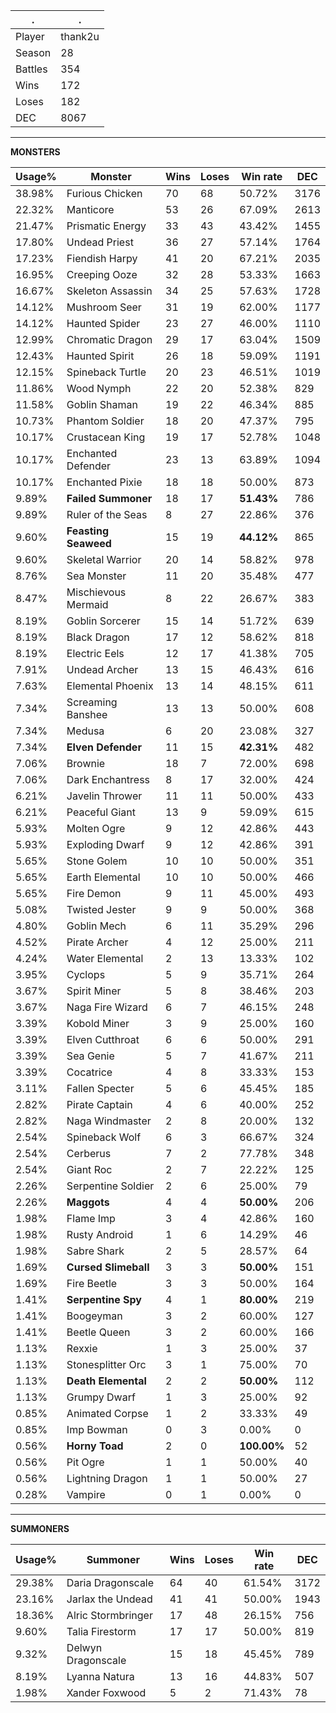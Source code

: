 .|.
|-|-
Player|thank2u
Season|28
Battles|354
Wins|172
Loses|182
DEC|8067

---
**MONSTERS**

Usage%|Monster|Wins|Loses|Win rate|DEC|
-|-|-|-|-|-|
38.98%|Furious Chicken|70|68|50.72%|3176|
22.32%|Manticore|53|26|67.09%|2613|
21.47%|Prismatic Energy|33|43|43.42%|1455|
17.80%|Undead Priest|36|27|57.14%|1764|
17.23%|Fiendish Harpy|41|20|67.21%|2035|
16.95%|Creeping Ooze|32|28|53.33%|1663|
16.67%|Skeleton Assassin|34|25|57.63%|1728|
14.12%|Mushroom Seer|31|19|62.00%|1177|
14.12%|Haunted Spider|23|27|46.00%|1110|
12.99%|Chromatic Dragon|29|17|63.04%|1509|
12.43%|Haunted Spirit|26|18|59.09%|1191|
12.15%|Spineback Turtle|20|23|46.51%|1019|
11.86%|Wood Nymph|22|20|52.38%|829|
11.58%|Goblin Shaman|19|22|46.34%|885|
10.73%|Phantom Soldier|18|20|47.37%|795|
10.17%|Crustacean King|19|17|52.78%|1048|
10.17%|Enchanted Defender|23|13|63.89%|1094|
10.17%|Enchanted Pixie|18|18|50.00%|873|
9.89%|**Failed Summoner**|18|17|**51.43%**|786|
9.89%|Ruler of the Seas|8|27|22.86%|376|
9.60%|**Feasting Seaweed**|15|19|**44.12%**|865|
9.60%|Skeletal Warrior|20|14|58.82%|978|
8.76%|Sea Monster|11|20|35.48%|477|
8.47%|Mischievous Mermaid|8|22|26.67%|383|
8.19%|Goblin Sorcerer|15|14|51.72%|639|
8.19%|Black Dragon|17|12|58.62%|818|
8.19%|Electric Eels|12|17|41.38%|705|
7.91%|Undead Archer|13|15|46.43%|616|
7.63%|Elemental Phoenix|13|14|48.15%|611|
7.34%|Screaming Banshee|13|13|50.00%|608|
7.34%|Medusa|6|20|23.08%|327|
7.34%|**Elven Defender**|11|15|**42.31%**|482|
7.06%|Brownie|18|7|72.00%|698|
7.06%|Dark Enchantress|8|17|32.00%|424|
6.21%|Javelin Thrower|11|11|50.00%|433|
6.21%|Peaceful Giant|13|9|59.09%|615|
5.93%|Molten Ogre|9|12|42.86%|443|
5.93%|Exploding Dwarf|9|12|42.86%|391|
5.65%|Stone Golem|10|10|50.00%|351|
5.65%|Earth Elemental|10|10|50.00%|466|
5.65%|Fire Demon|9|11|45.00%|493|
5.08%|Twisted Jester|9|9|50.00%|368|
4.80%|Goblin Mech|6|11|35.29%|296|
4.52%|Pirate Archer|4|12|25.00%|211|
4.24%|Water Elemental|2|13|13.33%|102|
3.95%|Cyclops|5|9|35.71%|264|
3.67%|Spirit Miner|5|8|38.46%|203|
3.67%|Naga Fire Wizard|6|7|46.15%|248|
3.39%|Kobold Miner|3|9|25.00%|160|
3.39%|Elven Cutthroat|6|6|50.00%|291|
3.39%|Sea Genie|5|7|41.67%|211|
3.39%|Cocatrice|4|8|33.33%|153|
3.11%|Fallen Specter|5|6|45.45%|185|
2.82%|Pirate Captain|4|6|40.00%|252|
2.82%|Naga Windmaster|2|8|20.00%|132|
2.54%|Spineback Wolf|6|3|66.67%|324|
2.54%|Cerberus|7|2|77.78%|348|
2.54%|Giant Roc|2|7|22.22%|125|
2.26%|Serpentine Soldier|2|6|25.00%|79|
2.26%|**Maggots**|4|4|**50.00%**|206|
1.98%|Flame Imp|3|4|42.86%|160|
1.98%|Rusty Android|1|6|14.29%|46|
1.98%|Sabre Shark|2|5|28.57%|64|
1.69%|**Cursed Slimeball**|3|3|**50.00%**|151|
1.69%|Fire Beetle|3|3|50.00%|164|
1.41%|**Serpentine Spy**|4|1|**80.00%**|219|
1.41%|Boogeyman|3|2|60.00%|127|
1.41%|Beetle Queen|3|2|60.00%|166|
1.13%|Rexxie|1|3|25.00%|37|
1.13%|Stonesplitter Orc|3|1|75.00%|70|
1.13%|**Death Elemental**|2|2|**50.00%**|112|
1.13%|Grumpy Dwarf|1|3|25.00%|92|
0.85%|Animated Corpse|1|2|33.33%|49|
0.85%|Imp Bowman|0|3|0.00%|0|
0.56%|**Horny Toad**|2|0|**100.00%**|52|
0.56%|Pit Ogre|1|1|50.00%|40|
0.56%|Lightning Dragon|1|1|50.00%|27|
0.28%|Vampire|0|1|0.00%|0|

---
**SUMMONERS**

Usage%|Summoner|Wins|Loses|Win rate|DEC|
-|-|-|-|-|-|
29.38%|Daria Dragonscale|64|40|61.54%|3172|
23.16%|Jarlax the Undead|41|41|50.00%|1943|
18.36%|Alric Stormbringer|17|48|26.15%|756|
9.60%|Talia Firestorm|17|17|50.00%|819|
9.32%|Delwyn Dragonscale|15|18|45.45%|789|
8.19%|Lyanna Natura|13|16|44.83%|507|
1.98%|Xander Foxwood|5|2|71.43%|78|
